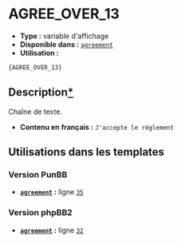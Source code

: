 # AGREE_OVER_13
* __Type :__ variable d'affichage
* __Disponible dans :__ [`agreement`](../tpl/var/agreement.md)
* __Utilisation :__

```html
{AGREE_OVER_13}
```

## Description[*](https://fa-tvars.appspot.com/var/AGREE_OVER_13)
Chaîne de texte.

* __Contenu en français :__ `J'accepte le règlement`

## Utilisations dans les templates

### Version PunBB
* __[`agreement`](../tpl/var/agreement.md#readme) :__ ligne [`35`](../tpl/src/punbb/agreement.tpl#L35)

### Version phpBB2
* __[`agreement`](../tpl/var/agreement.md#readme) :__ ligne [`32`](../tpl/src/subsilver/agreement.tpl#L32)